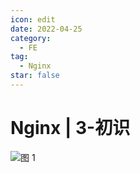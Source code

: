 ```yaml
---
icon: edit
date: 2022-04-25
category:
  - FE
tag:
  - Nginx
star: false
---
```


# Nginx | 3-初识

![图 1](https://cdn.liuhongjiao.cn/images/2023/02/10/nginx-hello/1675993150600.png)  

